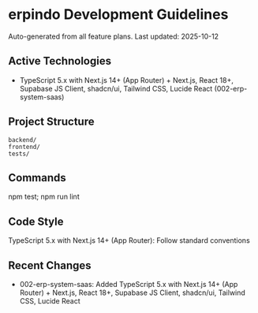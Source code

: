 ﻿# erpindo Development Guidelines

Auto-generated from all feature plans. Last updated: 2025-10-12

## Active Technologies

- TypeScript 5.x with Next.js 14+ (App Router) + Next.js, React 18+, Supabase JS Client, shadcn/ui, Tailwind CSS, Lucide React (002-erp-system-saas)

## Project Structure

```
backend/
frontend/
tests/
```

## Commands

npm test; npm run lint

## Code Style

TypeScript 5.x with Next.js 14+ (App Router): Follow standard conventions

## Recent Changes

- 002-erp-system-saas: Added TypeScript 5.x with Next.js 14+ (App Router) + Next.js, React 18+, Supabase JS Client, shadcn/ui, Tailwind CSS, Lucide React

<!-- MANUAL ADDITIONS START -->
<!-- MANUAL ADDITIONS END -->
